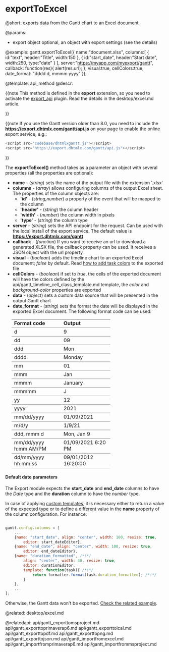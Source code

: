 exportToExcel
=============


@short:
	exports data from the Gantt chart to an Excel document

@params:

* export		object		optional, an object with export settings (see the details)


@example:
gantt.exportToExcel({
    name:"document.xlsx", 
    columns:[
        { id:"text",  header:"Title", width:150 },
        { id:"start_date",  header:"Start date", width:250, type:"date" }
    ],
    server:"https://myapp.com/myexport/gantt",
    callback: function(res){
        alert(res.url);
    },
    visual:true,
    cellColors:true,
    date_format: "dddd d, mmmm yyyy"
});


@template:	api_method
@descr:

{{note This method is defined in the **export** extension, so you need to activate the [export_api](desktop/extensions_list.md#exportservice) plugin.
Read the details in the desktop/excel.md article.

}}

{{note If you use the Gantt version older than 8.0, you need to include the **https://export.dhtmlx.com/gantt/api.js** on your page to enable the online export service, e.g.:

~~~js
<script src="codebase/dhtmlxgantt.js"></script>
<script src="https://export.dhtmlx.com/gantt/api.js"></script>
~~~
}}

The **exportToExcel()** method takes as a parameter an object with several properties (all the properties are optional):

- **name** - (*string*) sets the name of the output file with the extension '.xlsx' 
- **columns** - (*array*) allows configuring columns of the output Excel sheet. The properties of the column objects are:
	- **'id'** - (*string,number*) a property of the event that will be mapped to the column
    - **'header'** - (*string*) the column header
    - **'width'** - (*number*) the column width in pixels
    - **'type'** - (*string*) the column type</li>
- **server** - (*string*) sets the API endpoint for the request. Can be used with the local install of the export service. The default value is **https://export.dhtmlx.com/gantt**
- **callback** - (*function*) If you want to receive an url to download a generated XLSX file, the callback property can be used. It receives a JSON object with the url property
- **visual** - (*boolean*) adds the timeline chart to an exported Excel document; *false* by default. Read [how to add task colors](desktop/excel.md#:~:text=Adding%20colors%20of%20tasks%20to%20export) to the exported file
- **cellColors** - (*boolean*) if set to *true*, the cells of the exported document will have the colors defined by the api/gantt_timeline_cell_class_template.md template, the *color* and *background-color* 
properties are exported
- **data** - (*object*) sets a custom data source that will be presented in the output Gantt chart
- **date_format** - (*string*) sets the format the date will be displayed in the exported Excel document. The following format code can be used:

<style>
	table.my_table {
		width: 70%;
        padding: 0 20px;
      
	}
	table.my_table tr td {
		text-align: left;
		vertical-align: middle;
		width: 35%;
        border-bottom: 1px solid grey;
	}
    table.my_table td.version_info {
		text-align: left;
        font-weight: bold;
	}
</style>
<table class="my_table">
<tr><td class="version_info">Format code</td><td class="version_info">Output</td></tr>

<tr><td>d</td><td>9</td></tr>
<tr><td>dd</td><td>09</td></tr>
<tr><td>ddd</td><td>Mon</td></tr>
<tr><td>dddd</td><td>Monday</td></tr>
<tr><td>mm</td><td>01</td></tr>
<tr><td>mmm</td><td>Jan</td></tr>
<tr><td>mmmm</td><td>January</td></tr>
<tr><td>mmmmm</td><td>J</td></tr>
<tr><td>yy</td><td>12</td></tr>
<tr><td>yyyy</td><td>2021</td></tr>
<tr><td>mm/dd/yyyy</td><td>01/09/2021</td></tr>
<tr><td>m/d/y</td><td>1/9/21</td></tr>
<tr><td>ddd, mmm d</td><td>Mon, Jan 9</td></tr>
<tr><td>mm/dd/yyyy h:mm AM/PM</td><td>01/09/2021 6:20 PM</td></tr>
<tr><td>dd/mm/yyyy hh:mm:ss</td><td>09/01/2012 16:20:00</td></tr>
</table>

#### Default date parameters

The Export module expects the **start_date** and **end_date** columns to have the *Date* type and the **duration** column to have the *number* type. 

In case of applying [custom templates](desktop/specifying_columns.md#datamappingandtemplates), it is necessary either to return a value of the expected type or to define a different value in the **name** property of the column configuration. For instance:

~~~js

gantt.config.columns = [
    ...
    {name: "start_date", align: "center", width: 100, resize: true, 
        editor: start_dateEditor},
    {name: "end_date", align: "center", width: 100, resize: true, 
        editor: end_dateEditor},
    {name: "duration_formatted", /*!*/
        align: "center", width: 40, resize: true, 
        editor: durationEditor, 
        template: function(task){ /*!*/
			return formatter.format(task.duration_formatted); /*!*/
        }
    },
    ...
];
~~~

Otherwise, the Gantt data won't be exported. [Check the related example](https://snippet.dhtmlx.com/5/e325f5ff0).

@related:
desktop/excel.md

@relatedapi:
api/gantt_exporttomsproject.md
api/gantt_exporttoprimaverap6.md
api/gantt_exporttoical.md
api/gantt_exporttopdf.md
api/gantt_exporttopng.md
api/gantt_exporttojson.md
api/gantt_importfromexcel.md
api/gantt_importfromprimaverap6.md
api/gantt_importfrommsproject.md

